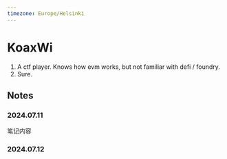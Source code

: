 ```yaml
---
timezone: Europe/Helsinki
---
```


# KoaxWi

1. A ctf player. Knows how evm works, but not familiar with defi / foundry.
2. Sure.

## Notes

<!-- Content_START -->

### 2024.07.11

笔记内容

### 2024.07.12

<!-- Content_END -->

